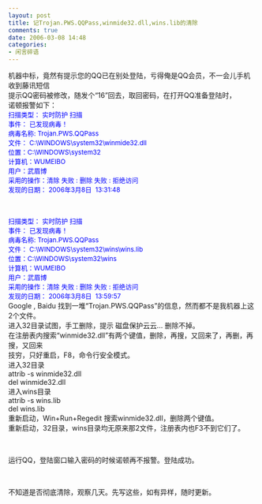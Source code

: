```yaml
---
layout: post
title: 记Trojan.PWS.QQPass,winmide32.dll,wins.lib的清除
comments: true
date: 2006-03-08 14:48
categories:
- 闲言碎语
---
```


<p>机器中标，竟然有提示您的QQ已在别处登陆，亏得俺是QQ会员，不一会儿手机收到藤讯短信<br />提示QQ密码被修改，随发个“16”回去，取回密码，在打开QQ准备登陆时，<br />诺顿报警如下：<br /><font color="#0000ff" size="2">扫描类型： 实时防护 扫描<br />事件： 已发现病毒！<br />病毒名称: Trojan.PWS.QQPass<br />文件： C:\WINDOWS\system32\winmide32.dll<br />位置：C:\WINDOWS\system32<br />计算机：WUMEIBO<br />用户：武眉博<br />采用的操作：清除 失败 : 删除 失败 : 拒绝访问<br />发现的日期： 2006年3月8日  13:31:48</font></p>
<br /><p><font color="#0000ff" size="2">扫描类型： 实时防护 扫描<br />事件： 已发现病毒！<br />病毒名称: Trojan.PWS.QQPass<br />文件： C:\WINDOWS\system32\wins\wins.lib<br />位置：C:\WINDOWS\system32\wins<br />计算机：WUMEIBO<br />用户：武眉博<br />采用的操作：清除 失败 : 删除 失败 : 拒绝访问<br />发现的日期： 2006年3月8日  13:59:57<br /></font>Google , Baidu 找到一堆“Trojan.PWS.QQPass”的信息，然而都不是我机器上这2个文件。<br />进入32目录试图，手工删除，提示 磁盘保护云云... 删除不掉。<br />在注册表内搜索“winmide32.dll”有两个键值，删除，再搜，又回来了，再删，再搜，又回来<br />技穷，只好重启，F8，命令行安全模式。<br />进入32目录<br />attrib -s winmide32.dll<br />del winmide32.dll<br />进入wins目录<br />attrib -s wins.lib<br />del wins.lib<br />重新启动，Win+Run+Regedit 搜索winmide32.dll，删除两个键值。<br />重新启动，32目录，wins目录均无原来那2文件，注册表内也F3不到它们了。</p>
<br /><p>运行QQ，登陆窗口输入密码的时候诺顿再不报警。登陆成功。</p>
<br /><p>不知道是否彻底清除，观察几天。先写这些，如有异样，随时更新。 </p>				
